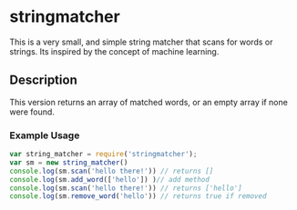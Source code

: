 # stringmatcher

This is a very small, and simple string matcher that scans for words or strings. Its inspired by the concept of machine learning.

## Description
This version returns an array of matched words, or an empty array if none were found.

### Example Usage

```js
var string_matcher = require('stringmatcher');
var sm = new string_matcher()
console.log(sm.scan('hello there!')) // returns [] 
console.log(sm.add_word(['hello']) )// add method 
console.log(sm.scan('hello there!')) // returns ['hello'] 
console.log(sm.remove_word('hello')) // returns true if removed 
```
